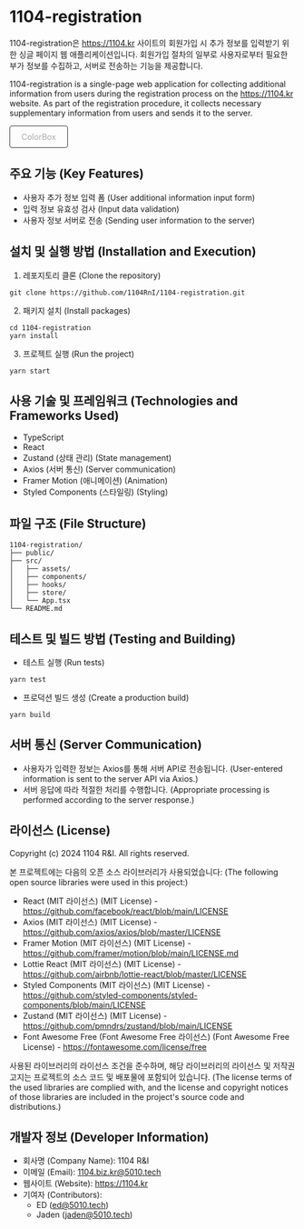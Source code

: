 # 1104-registration

1104-registration은 https://1104.kr 사이트의 회원가입 시 추가 정보를 입력받기 위한 싱글 페이지 웹 애플리케이션입니다. 회원가입 절차의 일부로 사용자로부터 필요한 부가 정보를 수집하고, 서버로 전송하는 기능을 제공합니다.

1104-registration is a single-page web application for collecting additional information from users during the registration process on the https://1104.kr website. As part of the registration procedure, it collects necessary supplementary information from users and sends it to the server.

<a href="https://1104-registration.netlify.app" target="_blank" style="display: inline-block; padding: 10px 20px; background-color: transparent; border: 1px solid #333333; border-radius: 4px; text-decoration: none; color: #a9a9a9;">
  ColorBox
</a>

## 주요 기능 (Key Features)

- 사용자 추가 정보 입력 폼 (User additional information input form)
- 입력 정보 유효성 검사 (Input data validation)
- 사용자 정보 서버로 전송 (Sending user information to the server)

## 설치 및 실행 방법 (Installation and Execution)

1. 레포지토리 클론 (Clone the repository)

```
git clone https://github.com/1104RnI/1104-registration.git
```

2. 패키지 설치 (Install packages)

```
cd 1104-registration
yarn install
```

3. 프로젝트 실행 (Run the project)

```
yarn start
```

## 사용 기술 및 프레임워크 (Technologies and Frameworks Used)

- TypeScript
- React
- Zustand (상태 관리) (State management)
- Axios (서버 통신) (Server communication)
- Framer Motion (애니메이션) (Animation)
- Styled Components (스타일링) (Styling)

## 파일 구조 (File Structure)

```
1104-registration/
├── public/
├── src/
│   ├── assets/
│   ├── components/
│   ├── hooks/
│   ├── store/
│   └── App.tsx
└── README.md
```

## 테스트 및 빌드 방법 (Testing and Building)

- 테스트 실행 (Run tests)

```
yarn test
```

- 프로덕션 빌드 생성 (Create a production build)

```
yarn build
```

## 서버 통신 (Server Communication)

- 사용자가 입력한 정보는 Axios를 통해 서버 API로 전송됩니다. (User-entered information is sent to the server API via Axios.)
- 서버 응답에 따라 적절한 처리를 수행합니다. (Appropriate processing is performed according to the server response.)

## 라이선스 (License)

Copyright (c) 2024 1104 R&I. All rights reserved.

본 프로젝트에는 다음의 오픈 소스 라이브러리가 사용되었습니다:
(The following open source libraries were used in this project:)

- React (MIT 라이선스) (MIT License) - https://github.com/facebook/react/blob/main/LICENSE
- Axios (MIT 라이선스) (MIT License) - https://github.com/axios/axios/blob/master/LICENSE
- Framer Motion (MIT 라이선스) (MIT License) - https://github.com/framer/motion/blob/main/LICENSE.md
- Lottie React (MIT 라이선스) (MIT License) - https://github.com/airbnb/lottie-react/blob/master/LICENSE
- Styled Components (MIT 라이선스) (MIT License) - https://github.com/styled-components/styled-components/blob/main/LICENSE
- Zustand (MIT 라이선스) (MIT License) - https://github.com/pmndrs/zustand/blob/main/LICENSE
- Font Awesome Free (Font Awesome Free 라이선스) (Font Awesome Free License) - https://fontawesome.com/license/free

사용된 라이브러리의 라이선스 조건을 준수하며, 해당 라이브러리의 라이선스 및 저작권 고지는 프로젝트의 소스 코드 및 배포물에 포함되어 있습니다.
(The license terms of the used libraries are complied with, and the license and copyright notices of those libraries are included in the project's source code and distributions.)

## 개발자 정보 (Developer Information)

- 회사명 (Company Name): 1104 R&I
- 이메일 (Email): 1104.biz.kr@5010.tech
- 웹사이트 (Website): https://1104.kr
- 기여자 (Contributors):
  - ED (ed@5010.tech)
  - Jaden (jaden@5010.tech)
